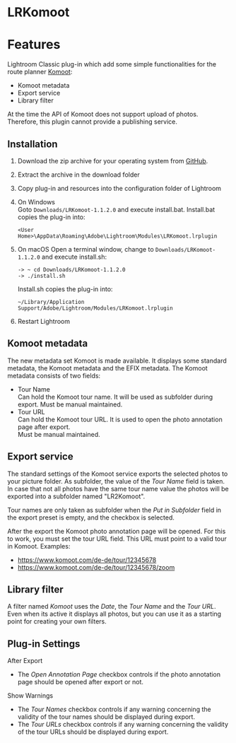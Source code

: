 # LRKomoot

# Features
Lightroom Classic plug-in which add some simple functionalities for the route planner [Komoot](https://www.komoot.com):
* Komoot metadata
* Export service
* Library filter

At the time the API of Komoot does not support upload of photos. Therefore, this plugin cannot provide a 
publishing service.

## Installation
1. Download the zip archive for your operating system from [GitHub](https://github.com/sto3014/LRKomoot/archive/refs/tags/1.1.2.0.zip).
2. Extract the archive in the download folder
3. Copy plug-in and resources into the configuration folder of Lightroom
  1. On Windows  
     Goto ```Downloads/LRKomoot-1.1.2.0``` and execute install.bat.
     Install.bat copies the plug-in into:
     ```
     <User Home>\AppData\Roaming\Adobe\Lightroom\Modules\LRKomoot.lrplugin
     ```
  2. On macOS
     Open a terminal window, change to ```Downloads/LRKomoot-1.1.2.0``` and execute install.sh:
      ```
      -> ~ cd Downloads/LRKomoot-1.1.2.0
      -> ./install.sh 
      ```
     Install.sh copies the plug-in into:
      ``` 
      ~/Library/Application Support/Adobe/Lightroom/Modules/LRKomoot.lrplugin
      ```

4. Restart Lightroom

## Komoot metadata
The new metadata set Komoot is made available.
It displays some standard metadata, the Komoot metadata and the EFIX metadata.
The Komoot metadata consists of two fields:
* Tour Name  
  Can hold the Komoot tour name. It will be used as subfolder during export.
  Must be manual maintained.
* Tour URL  
  Can hold the Komoot tour URL. It is used to open the photo annotation 
  page after export.  
  Must be manual maintained.
## Export service
The standard settings of the Komoot service exports the selected photos to your picture folder. 
As subfolder, the value of the *Tour Name* field is taken. In case that not all photos have
the same tour name value the photos will be exported into a subfolder named "LR2Komoot".

Tour names are only taken as subfolder when the *Put in Subfolder* field in the export preset is empty, and 
the checkbox is selected.

After the export the Komoot photo annotation page will be opened. For this to work, you must set the
tour URL field. This URL must point to a valid tour in Komoot. Examples:
* https://www.komoot.com/de-de/tour/12345678
* https://www.komoot.com/de-de/tour/12345678/zoom

## Library filter
A filter named *Komoot* uses the *Date*, the *Tour Name* and the *Tour URL*. Even when 
its active it displays all photos, but you can use it as a starting point for creating your 
own filters.

## Plug-in Settings
After Export
* The *Open Annotation Page* checkbox controls if the photo annotation page should be opened after export or not.

Show Warnings
* The *Tour Names*  checkbox controls if any warning concerning the validity of the tour names should be
  displayed during export. 
* The *Tour URLs*  checkbox controls if any warning concerning the validity of the tour URLs should be
  displayed during export. 


